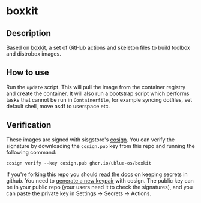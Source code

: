 # boxkit

## Description

Based on [boxkit](https://github.com/ublue-os/boxkit), a set of GitHub actions and skeleton files to build toolbox and distrobox images.

## How to use

Run the `update` script. This will pull the image from the container registry and create the container. It will also run a bootstrap script which performs tasks that cannot be run in `Containerfile`, for example syncing dotfiles, set default shell, move asdf to userspace etc.

## Verification

These images are signed with sisgstore's [cosign](https://docs.sigstore.dev/cosign/overview/). You can verify the signature by downloading the `cosign.pub` key from this repo and running the following command:

    cosign verify --key cosign.pub ghcr.io/ublue-os/boxkit
    
If you're forking this repo you should [read the docs](https://docs.github.com/en/actions/security-guides/encrypted-secrets) on keeping secrets in github. You need to [generate a new keypair](https://docs.sigstore.dev/cosign/overview/) with cosign. The public key can be in your public repo (your users need it to check the signatures), and you can paste the private key in Settings -> Secrets -> Actions.

